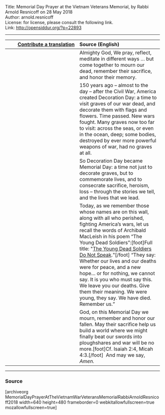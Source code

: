 <html>
<head></head>
<body>
Title: Memorial Day Prayer at the Vietnam Veterans Memorial, by Rabbi Arnold Resnicoff on 28 May 2018<br />
Author: arnold.resnicoff<br />
License: for license, please consult the following link.<br />
Link: <a href="http://opensiddur.org/?p=22893">http://opensiddur.org/?p=22893</a>
<p />
<hr />

<table style="margin-left: auto;margin-right: auto;" class="draggable">
<thead><tr><th id="x" style="text-align: right;"><a href="/contributing/upload/">Contribute a translation</a></th><th style="text-align: left;">Source (English)</th></tr></thead>
<tbody>
<tr><td style="vertical-align:top;" width="46%">
<div class="liturgy"><span lang="he">

</span></div></td>
 
<td style="vertical-align:top;" width="53%">
<div class="english">
Almighty God, 
We pray, reflect, meditate in different ways …
but come together to mourn our dead, 
remember their sacrifice, 
and honor their memory. 
</div></td></tr>


<tr><td style="vertical-align:top;" width="46%">
<div class="liturgy"><span lang="he">

</span></div></td>
 
<td style="vertical-align:top;" width="53%">
<div class="english">
150 years ago – almost to the day – after the Civil War, 
America created Decoration Day: 
a time to visit graves of our war dead, 
and decorate them with flags and flowers. 
Time passed. 
New wars fought. 
Many graves now too far to visit: 
across the seas, 
or even in the ocean, deep; 
some bodies, 
destroyed by ever more powerful weapons of war, 
had no graves at all. 
</div></td></tr>


<tr><td style="vertical-align:top;" width="46%">
<div class="liturgy"><span lang="he">

</span></div></td>
 
<td style="vertical-align:top;" width="53%">
<div class="english">
So Decoration Day became Memorial Day: 
a time not just to decorate graves, 
but to commemorate lives, 
and to consecrate sacrifice, heroism, loss –  
through the stories we tell, 
and the lives that we lead. 
</div></td></tr>


<tr><td style="vertical-align:top;" width="46%">
<div class="liturgy"><span lang="he">

</span></div></td>
 
<td style="vertical-align:top;" width="53%">
<div class="english">
Today, as we remember those whose names are on this wall, 
along with all who perished, fighting America’s wars, 
let us recall the words of Archibald MacLeish 
in his poem “The Young Dead Soldiers”:[foot]Full title: "<a href="https://www.loc.gov/teachers/lyrical/poems/docs/young_trans.pdf">The Young Dead Soldiers Do Not Speak</a>."[/foot] 
“They say: 
Whether our lives and our deaths 
were for peace, and a new hope…
or for nothing, we cannot say. 
It is you who must say this. 
We leave you our deaths. 
Give them their meaning. 
We were young, they say. 
We have died. Remember us.” 
</div></td></tr>


<tr><td style="vertical-align:top;" width="46%">
<div class="liturgy"><span lang="he">

</span></div></td>
 
<td style="vertical-align:top;" width="53%">
<div class="english">
God, 
on this Memorial Day we mourn, 
remember and honor our fallen. 
May their sacrifice help us build a world 
where we might finally beat our swords into ploughshares 
and war will be no more.[foot]Cf. Isaiah 2:4, Micah 4:3.[/foot]&nbsp;
And may we say, <em>Amen.</em>
</div></td></tr>
</tbody></table>

<hr />

<h3>Source</h3>

[archiveorg MemorialDayPrayerAtTheVietnamWarVeteransMemorialRabbiArnoldResnicoff2018 width=640 height=480 frameborder=0 webkitallowfullscreen=true mozallowfullscreen=true]



</body>
</html>